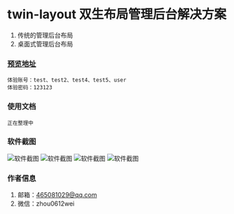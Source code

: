 # twin-layout 双生布局管理后台解决方案
1. 传统的管理后台布局
2. 桌面式管理后台布局

### [预览地址](https://twin-ui.com/adminManage/index.html#/login)
```
体验账号：test、test2、test4、test5、user
体验密码：123123
```

### 使用文档
```
正在整理中
```

### 软件截图
![软件截图](https://qn.kemean.cn/upload/202010/16/16028284725665nhq5dx7.png)
![软件截图](https://qn.kemean.cn/upload/202010/16/1602828505603zygqdnhj.png)
![软件截图](https://qn.kemean.cn/upload/202010/16/1602828512411e0fhma93.png)
![软件截图](https://qn.kemean.cn/upload/202010/16/16028285188324hkyty7p.png)

### 作者信息
1. 邮箱：465081029@qq.com
2. 微信：zhou0612wei


